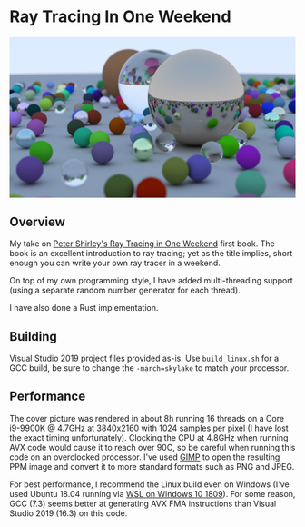 # Ray Tracing In One Weekend

<img align="center" src="https://github.com/GPSnoopy/RayTracingInOneWeekend/blob/master/Book1.jpg">

## Overview

My take on [Peter Shirley's Ray Tracing in One Weekend](https://github.com/petershirley/raytracinginoneweekend) first book. The book is an excellent introduction to ray tracing; yet as the title implies, short enough you can write your own ray tracer in a weekend.

On top of my own programming style, I have added multi-threading support (using a separate random number generator for each thread).

I have also done a Rust implementation.

## Building

Visual Studio 2019 project files provided as-is. Use `build_linux.sh` for a GCC build, be sure to change the `-march=skylake` to match your  processor.

## Performance

The cover picture was rendered in about 8h running 16 threads on a Core i9-9900K @ 4.7GHz at 3840x2160 with 1024 samples per pixel (I have lost the exact timing unfortunately). Clocking the CPU at 4.8GHz when running AVX code would cause it to reach over 90C, so be careful when running this code on an overclocked processor. I've used [GIMP](https://www.gimp.org/) to open the resulting PPM image and convert it to more standard formats such as PNG and JPEG.

For best performance, I recommend the Linux build even on Windows (I've used Ubuntu 18.04 running via [WSL on Windows 10 1809](https://en.wikipedia.org/wiki/Windows_Subsystem_for_Linux)). For some reason, GCC (7.3) seems better at generating AVX FMA instructions than Visual Studio 2019 (16.3) on this code.
